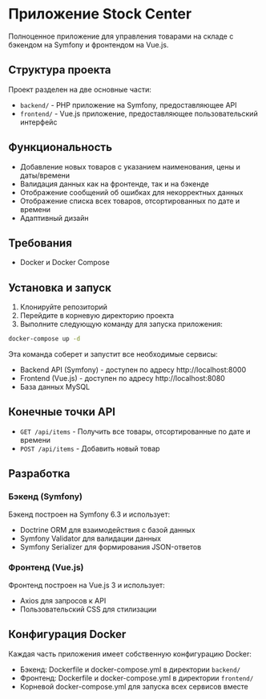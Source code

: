 # Приложение Stock Center

Полноценное приложение для управления товарами на складе с бэкендом на Symfony и фронтендом на Vue.js.

## Структура проекта

Проект разделен на две основные части:

- `backend/` - PHP приложение на Symfony, предоставляющее API
- `frontend/` - Vue.js приложение, предоставляющее пользовательский интерфейс

## Функциональность

- Добавление новых товаров с указанием наименования, цены и даты/времени
- Валидация данных как на фронтенде, так и на бэкенде
- Отображение сообщений об ошибках для некорректных данных
- Отображение списка всех товаров, отсортированных по дате и времени
- Адаптивный дизайн

## Требования

- Docker и Docker Compose

## Установка и запуск

1. Клонируйте репозиторий
2. Перейдите в корневую директорию проекта
3. Выполните следующую команду для запуска приложения:

```bash
docker-compose up -d
```

Эта команда соберет и запустит все необходимые сервисы:
- Backend API (Symfony) - доступен по адресу http://localhost:8000
- Frontend (Vue.js) - доступен по адресу http://localhost:8080
- База данных MySQL

## Конечные точки API

- `GET /api/items` - Получить все товары, отсортированные по дате и времени
- `POST /api/items` - Добавить новый товар

## Разработка

### Бэкенд (Symfony)

Бэкенд построен на Symfony 6.3 и использует:
- Doctrine ORM для взаимодействия с базой данных
- Symfony Validator для валидации данных
- Symfony Serializer для формирования JSON-ответов

### Фронтенд (Vue.js)

Фронтенд построен на Vue.js 3 и использует:
- Axios для запросов к API
- Пользовательский CSS для стилизации

## Конфигурация Docker

Каждая часть приложения имеет собственную конфигурацию Docker:
- Бэкенд: Dockerfile и docker-compose.yml в директории `backend/`
- Фронтенд: Dockerfile и docker-compose.yml в директории `frontend/`
- Корневой docker-compose.yml для запуска всех сервисов вместе
